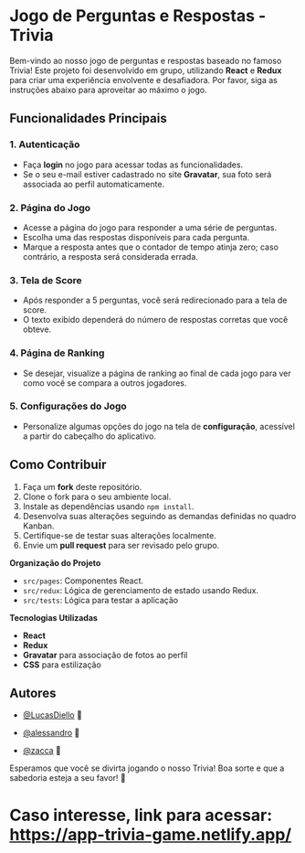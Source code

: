 # Jogo de Perguntas e Respostas - Trivia

Bem-vindo ao nosso jogo de perguntas e respostas baseado no famoso Trivia! Este projeto foi desenvolvido em grupo, utilizando **React** e **Redux** para criar uma experiência envolvente e desafiadora. Por favor, siga as instruções abaixo para aproveitar ao máximo o jogo.

## Funcionalidades Principais

### 1. Autenticação

- Faça **login** no jogo para acessar todas as funcionalidades.
- Se o seu e-mail estiver cadastrado no site **Gravatar**, sua foto será associada ao perfil automaticamente.

### 2. Página do Jogo

- Acesse a página do jogo para responder a uma série de perguntas.
- Escolha uma das respostas disponíveis para cada pergunta.
- Marque a resposta antes que o contador de tempo atinja zero; caso contrário, a resposta será considerada errada.
### 3. Tela de Score

- Após responder a 5 perguntas, você será redirecionado para a tela de score.
- O texto exibido dependerá do número de respostas corretas que você obteve.

### 4. Página de Ranking

- Se desejar, visualize a página de ranking ao final de cada jogo para ver como você se compara a outros jogadores.

### 5. Configurações do Jogo

- Personalize algumas opções do jogo na tela de **configuração**, acessível a partir do cabeçalho do aplicativo.

## Como Contribuir

1. Faça um **fork** deste repositório.
2. Clone o fork para o seu ambiente local.
3. Instale as dependências usando `npm install`.
4. Desenvolva suas alterações seguindo as demandas definidas no quadro Kanban.
5. Certifique-se de testar suas alterações localmente.
6. Envie um **pull request** para ser revisado pelo grupo.

**Organização do Projeto**

- `src/pages`: Componentes React.
- `src/redux`: Lógica de gerenciamento de estado usando Redux.
- `src/tests`: Lógica para testar a aplicação

**Tecnologias Utilizadas**

- **React**
- **Redux**
- **Gravatar** para associação de fotos ao perfil
- **CSS** para estilização

## Autores
- [@LucasDiello](https://github.com/LucasDiello) 📄

- [@alessandro](https://github.com/alessandro98nascimento) 📄

- [@zacca](https://github.com/zacca22) 📄

Esperamos que você se divirta jogando o nosso Trivia! Boa sorte e que a sabedoria esteja a seu favor! 🎉

# Caso interesse, link para acessar: https://app-trivia-game.netlify.app/
